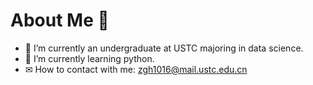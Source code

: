 # About Me 👋

- 💭 I’m currently an undergraduate at USTC majoring in data science.
- 🌱 I’m currently learning python.
- ✉ How to contact with me: zgh1016@mail.ustc.edu.cn
